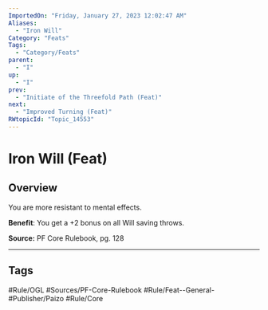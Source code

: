 ```yaml
---
ImportedOn: "Friday, January 27, 2023 12:02:47 AM"
Aliases:
  - "Iron Will"
Category: "Feats"
Tags:
  - "Category/Feats"
parent:
  - "I"
up:
  - "I"
prev:
  - "Initiate of the Threefold Path (Feat)"
next:
  - "Improved Turning (Feat)"
RWtopicId: "Topic_14553"
---
```

# Iron Will (Feat)
## Overview
You are more resistant to mental effects.

**Benefit**: You get a +2 bonus on all Will saving throws.

**Source:** PF Core Rulebook, pg. 128


---
## Tags
#Rule/OGL #Sources/PF-Core-Rulebook #Rule/Feat--General- #Publisher/Paizo #Rule/Core

